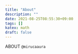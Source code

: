 ```yaml
---
title: "About"
description: ""
date: 2021-08-25T08:55:30+09:00
tags: []
katex: math
draft: false
---
```


ABOUT `@mirucaaura`